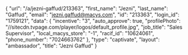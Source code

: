 {
    "url": "\/a\/jezni-gaffud\/213363",
    "first_name": "Jezni",
    "last_name": "Gaffud",
    "email": "jezni.gaffud@macys.com",
    "id": "213363",
    "login_id": "1759121",
    "data": {
        "incentive": "3",
        "auto_approve": true,
        "profilePhoto": "\/\/sitecdn.tvpage.com\/player\/logos\/default_profile.jpg",
        "job_title": "Sales Supervisor",
        "local_macys_store": "-1",
        "racif_id": "10624061",
        "phone_number": "7024663762"
    },
    "type": "captivate",
    "layout": "ambassador",
    "title": "Jezni Gaffud"
}